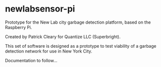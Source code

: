 # newlabsensor-pi
Prototype for the New Lab city garbage detection platform, based on the Raspberry Pi.

Created by Patrick Cleary for Quantize LLC (Superbright).

This set of software is designed as a prototype to test viability of a garbage detection network for use in New York City.

Documentation to follow...
